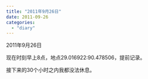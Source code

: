 ```yaml
---
title: "2011年9月26日"
date: 2011-09-26
categories: 
  - "diary"
---
```


2011年9月26日

现在时刻早上8点，地点29.016922:90.478506，提前记录。

接下来的30个小时之内我都没法休息。
